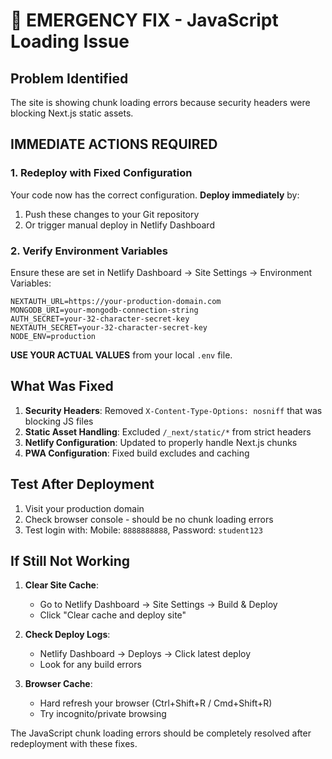 # 🚨 EMERGENCY FIX - JavaScript Loading Issue

## Problem Identified
The site is showing chunk loading errors because security headers were blocking Next.js static assets.

## IMMEDIATE ACTIONS REQUIRED

### 1. Redeploy with Fixed Configuration
Your code now has the correct configuration. **Deploy immediately** by:

1. Push these changes to your Git repository
2. Or trigger manual deploy in Netlify Dashboard

### 2. Verify Environment Variables
Ensure these are set in Netlify Dashboard → Site Settings → Environment Variables:

```
NEXTAUTH_URL=https://your-production-domain.com
MONGODB_URI=your-mongodb-connection-string  
AUTH_SECRET=your-32-character-secret-key
NEXTAUTH_SECRET=your-32-character-secret-key
NODE_ENV=production
```

**USE YOUR ACTUAL VALUES** from your local `.env` file.

## What Was Fixed

1. **Security Headers**: Removed `X-Content-Type-Options: nosniff` that was blocking JS files
2. **Static Asset Handling**: Excluded `/_next/static/*` from strict headers
3. **Netlify Configuration**: Updated to properly handle Next.js chunks
4. **PWA Configuration**: Fixed build excludes and caching

## Test After Deployment

1. Visit your production domain
2. Check browser console - should be no chunk loading errors
3. Test login with: Mobile: `8888888888`, Password: `student123`

## If Still Not Working

1. **Clear Site Cache**:
   - Go to Netlify Dashboard → Site Settings → Build & Deploy
   - Click "Clear cache and deploy site"

2. **Check Deploy Logs**:
   - Netlify Dashboard → Deploys → Click latest deploy
   - Look for any build errors

3. **Browser Cache**:
   - Hard refresh your browser (Ctrl+Shift+R / Cmd+Shift+R)
   - Try incognito/private browsing

The JavaScript chunk loading errors should be completely resolved after redeployment with these fixes.